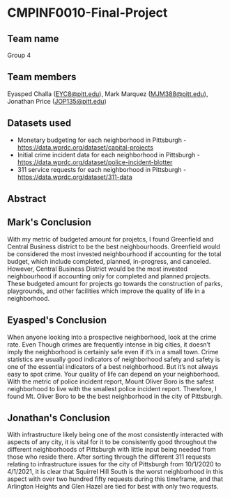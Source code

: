 # CMPINF0010-Final-Project
## Team name
Group 4

## Team members 
Eyasped Challa (EYC8@pitt.edu), Mark Marquez (MJM388@pitt.edu), Jonathan Price (JOP135@pitt.edu)


## Datasets used 

* Monetary budgeting for each neighborhood in Pittsburgh -  https://data.wprdc.org/dataset/capital-projects
* Initial crime incident data for each neighborhood in Pittsburgh - https://data.wprdc.org/dataset/police-incident-blotter
* 311 service requests for each neighborhood in Pittsburgh - https://data.wprdc.org/dataset/311-data


## Abstract 


## Mark's Conclusion
With my metric of budgeted amount for projetcs, I found Greenfield and Central Business district to be the best neighbourhoods. Greenfield would be considered the most invested neighbourhood if accounting for the total budget, which include completed, planned, in-progress, and canceled. However, Central Business District would be the most invested neighbourhood if accounting only for completed and planned projects. These budgeted amount for projects go towards the construction of parks, playgrounds, and other facilities which improve the quality of life in a neighborhood.

## Eyasped's Conclusion
When anyone looking into a prospective neighborhood, look at the crime rate. Even Though crimes are frequently intense in big cities, it doesn’t imply the neighborhood is certainly safe even if it’s in a small town. Crime statistics are usually good indicators of neighborhood safety and safety is one of the essential indicators of a best neighborhood. But it’s not always easy to spot crime. Your quality of life can depend on your neighborhood. With the metric of police incident report, Mount Oliver Boro is the 
safest neighborhood to live with the smallest police incident report. Therefore, I found Mt. Oliver Boro to be the best neighborhood in the city of Pittsburgh.

## Jonathan's Conclusion
With infrastructure likely being one of the most consistently interacted with aspects of any city, it is vital for it to be consistently good throughout the different neighborhoods of Pittsburgh with little input being needed from those who reside there. After sorting through the different 311 requests relating to infrastructure issues for the city of Pittsburgh from 10/1/2020 to 4/1/2021, it is clear that Squirrel Hill South is the worst neighborhood in this aspect with over two hundred fifty requests during this timeframe, and that Arlington Heights and Glen Hazel are tied for best with only two requests.
